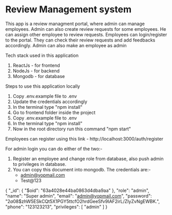 # Review Management system

This app is a review managment portal, where admin can manage employees. Admin can also create review requests for some employees. He can assign other employee to review requests. Employees can login/register to the portal. They can check their review requests and add feedbacks accordingly. Admin can also make an employee as admin

Tech stack used in this application

1. ReactJs - for frontend
2. NodeJs - for backend
3. Mongodb - for database

Steps to use this application locally

1. Copy .env.example file to .env
2. Update the credentials accordingly
3. In the terminal type "npm install"
4. Go to frontend folder inside the project
5. Copy .env.example file to .env
6. In the terminal type "npm install"
7. Now in the root directory run this command "npm start"

Employees can register using this link - http://localhost:3000/auth/register

For admin login you can do either of the two:-

1. Register an employee and change role from database, also push admin to privileges in database.
2. You can copy this document into mongodb. The credentials are:-
    - admin@yopmail.com
    - Test@123

{
  "_id": {
    "$oid": "63a4028e44ba0863d4dba9aa"
  },
  "role": "admin",
  "name": "Super admin",
  "email": "admin@yopmail.com",
  "password": "$2a$08$zhW5ESkCQt5X1PGY5ttcfO2hrdGeeSfv9IAF2irL/ZIyZvNgEWBK.",
  "phone": "123123213", 
  "privileges": [
    "admin"
  ]
}